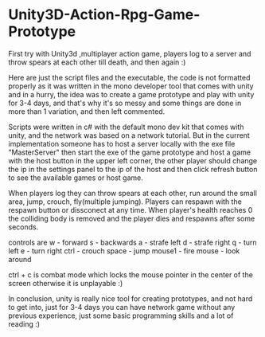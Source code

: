 Unity3D-Action-Rpg-Game-Prototype
=================================

First try with Unity3d ,multiplayer action game, players log to a server and throw spears at each other till death,
and then again :)

Here are just the script files and the executable, the code is not formatted properly as it was written in the mono
developer tool that comes with unity and in a hurry, the idea was to create a game prototype and play with unity for
3-4 days, and that's why it's so messy and some things are done in more than 1 variation, and then left commented.

Scripts were written in c# with the default mono dev kit that comes with unity, and the network was based on a
network tutorial. But in the current implementation someone has to host a server locally with the exe file "MasterServer"
then start the exe of the game prototype and host a game with the host button in the upper left corner,
the other player should change the ip in the settings panel to the ip of the host and then click refresh button to see the
available games or host game.

When players log they can throw spears at each other, run around the small area, jump, crouch, fly(multiple jumping).
Players can respawn with the respawn button or dissconect at any time. When player's health reaches 0 the colliding body
is removed and the player dies and respawns after some seconds.

controls are
w - forward
s - backwards
a - strafe left
d - strafe right
q - turn left
e - turn right
ctrl - crouch
space - jump
mouse1 - fire
mouse - look around

ctrl + c is combat mode which locks the mouse pointer in the center of the screen otherwise it is unplayable :)

In conclusion, unity is really nice tool for creating prototypes, and not hard to get into, just for 3-4 days you can
have network game without any previous experience, just some basic programming skills and a lot of reading :)
